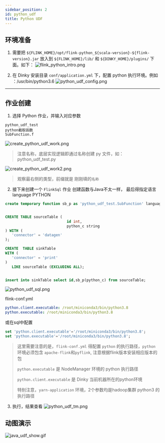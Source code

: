 ```yaml
---
sidebar_position: 2
id: python_udf
title: Python UDF
---
```

## 环境准备
1. 需要把 `${FLINK_HOME}/opt/flink-python_${scala-version}-${flink-version}.jar` 放入到
   `${FLINK_HOME}/lib/` 和 `${DINKY_HOME}/plugins/` 下面。如下：
![flink_python_intro.png](http://www.aiwenmo.com/dinky/docs/zh-CN/udf_develop/how_to/flink_python_intro.png)

2. 在 Dinky 安装目录 `conf/application.yml` 下，配置 python 执行环境。例如 ：/usr/bin/python3.6
![python_udf_config.png](http://www.aiwenmo.com/dinky/docs/zh-CN/udf_develop/how_to/python_udf_config.png)
----
## 作业创建
1. 选择 Python 作业，并输入对应参数
```text
python_udf_test
python截取函数
SubFunction.f
```
![create_python_udf_work.png](http://www.aiwenmo.com/dinky/docs/zh-CN/udf_develop/how_to/create_python_udf_work.png)
> 注意名称，底层实现逻辑即通过名称创建 py 文件，如： python_udf_test.py

![create_python_udf_work2.png](http://www.aiwenmo.com/dinky/docs/zh-CN/udf_develop/how_to/create_python_udf_work2.png)
> 观察最右侧的类型，前缀就是 刚刚填的`名称`



2. 接下来创建一个 `FlinkSql` 作业
创建函数与Java不太一样， 最后得指定语言
   language PYTHON
```sql
create temporary function sb_p as 'python_udf_test.SubFunction' language PYTHON;


CREATE TABLE sourceTable (
                            id int,
                            python_c string
) WITH (
   'connector' = 'datagen'
);

CREATE  TABLE sinkTable
WITH (
   'connector' = 'print'
)
   LIKE sourceTable (EXCLUDING ALL);


insert into sinkTable select id,sb_p(python_c) from sourceTable;

```

![python_udf_sql.png](http://www.aiwenmo.com/dinky/docs/zh-CN/udf_develop/how_to/python_udf_sql.png)

flink-conf.yml
```yaml
python.client.executable: /root/miniconda3/bin/python3.8
python.executable: /root/miniconda3/bin/python3.8
```

或在sql中配置
```sql
set 'python.client.executable'='/root/miniconda3/bin/python3.8';
set 'python.executable'='/root/miniconda3/bin/python3.8';
```

> 这里需要注意的是，`flink-conf.yml` 得配置 `python` 的执行路径，`python` 环境必须包含 `apache-flink`和`pyflink`, 注意根据flink版本安装相应版本的包
> 
> `python.executable` 是 NodeManager 环境的 python 执行路径
> 
> `python.client.executable` 是 Dinky 当前机器所在的python环境
> 
> 特别注意，`yarn-application` 环境，2个参数均是hadoop集群 python3 的执行路径

3. 执行，结果查看
![python_udf_tm.png](http://www.aiwenmo.com/dinky/docs/zh-CN/udf_develop/how_to/python_udf_tm.png)

## 动图演示
![java_udf_show.gif](http://www.aiwenmo.com/dinky/docs/zh-CN/udf_develop/how_to/python_udf_show.gif)
